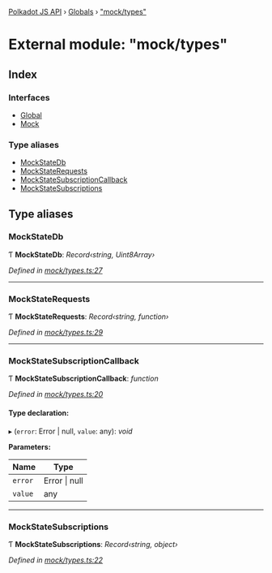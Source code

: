 [Polkadot JS API](../README.md) › [Globals](../globals.md) › ["mock/types"](_mock_types_.md)

# External module: "mock/types"

## Index

### Interfaces

* [Global](../interfaces/_mock_types_.global.md)
* [Mock](../interfaces/_mock_types_.mock.md)

### Type aliases

* [MockStateDb](_mock_types_.md#mockstatedb)
* [MockStateRequests](_mock_types_.md#mockstaterequests)
* [MockStateSubscriptionCallback](_mock_types_.md#mockstatesubscriptioncallback)
* [MockStateSubscriptions](_mock_types_.md#mockstatesubscriptions)

## Type aliases

###  MockStateDb

Ƭ **MockStateDb**: *Record‹string, Uint8Array›*

*Defined in [mock/types.ts:27](https://github.com/polkadot-js/api/blob/b911bdbd2d/packages/rpc-provider/src/mock/types.ts#L27)*

___

###  MockStateRequests

Ƭ **MockStateRequests**: *Record‹string, function›*

*Defined in [mock/types.ts:29](https://github.com/polkadot-js/api/blob/b911bdbd2d/packages/rpc-provider/src/mock/types.ts#L29)*

___

###  MockStateSubscriptionCallback

Ƭ **MockStateSubscriptionCallback**: *function*

*Defined in [mock/types.ts:20](https://github.com/polkadot-js/api/blob/b911bdbd2d/packages/rpc-provider/src/mock/types.ts#L20)*

#### Type declaration:

▸ (`error`: Error | null, `value`: any): *void*

**Parameters:**

Name | Type |
------ | ------ |
`error` | Error &#124; null |
`value` | any |

___

###  MockStateSubscriptions

Ƭ **MockStateSubscriptions**: *Record‹string, object›*

*Defined in [mock/types.ts:22](https://github.com/polkadot-js/api/blob/b911bdbd2d/packages/rpc-provider/src/mock/types.ts#L22)*
